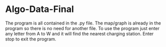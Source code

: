 # Algo-Data-Final
The program is all contained in the .py file. The map/graph is already in the program so there is no need for another file. To use the program just enter any letter from A to W and it will find the nearest charging station. Enter stop to exit the program.
